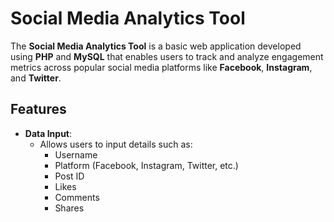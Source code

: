 # Social Media Analytics Tool

The **Social Media Analytics Tool** is a basic web application developed using **PHP** and **MySQL** that enables users to track and analyze engagement metrics across popular social media platforms like **Facebook**, **Instagram**, and **Twitter**.

## Features

- **Data Input**: 
  - Allows users to input details such as:
    - Username
    - Platform (Facebook, Instagram, Twitter, etc.)
    - Post ID
    - Likes
    - Comments
    - Shares
